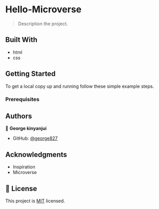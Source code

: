 # Hello-Microverse


> Description the project.


## Built With

- html
- css



## Getting Started



To get a local copy up and running follow these simple example steps.

### Prerequisites



## Authors

👤 **George kinyanjui**

- GitHub: [@george827]([https://github.com/githubhandle](https://github.com/george827))


## Acknowledgments
- Inspiration
- Microverse


## 📝 License

This project is [MIT](./LICENSE) licensed.
